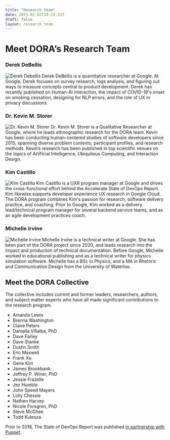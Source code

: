 ```yaml
---
title: "Research Team"
date: 2023-02-02T18:23:33Z
draft: false
layout: research_team
---
```


# Meet DORA’s Research Team

### Derek DeBellis
![Derek Debellis](/img/headshots/derek-debellis.jpeg)
Derek DeBellis is a quantitative researcher at Google. At Google, Derek focuses on survey research, logs analysis, and figuring out ways to measure concepts central to product development. Derek has recently published on Human-AI interaction, the impact of COVID-19's onset on smoking cessation, designing for NLP errors, and the role of UX in privacy discussions.

### Dr. Kevin M. Storer
![Dr. Kevin M. Storer](/img/headshots/kevin-storer.jpeg)
Dr. Kevin M. Storer is a Qualitative Researcher at Google, where he leads ethnographic research for the DORA team. Kevin has been conducting human-centered studies of software developers since 2015, spanning diverse problem contexts, participant profiles, and research methods. Kevin’s research has been published in top scientific venues on the topics of Artificial Intelligence, Ubiquitous Computing, and Interaction Design.

### Kim Castillo
![Kim Castillo](/img/headshots/kim-castillo.jpeg)
Kim Castillo is a UXR program manager at Google and drives the cross-functional effort behind the Accelerate State of DevOps Report. Kim likewise supports developer experience UX research in Google Cloud. The DORA program combines Kim's passion for research, software delivery practice, and coaching. Prior to Google, Kim worked as a delivery lead/technical program manager for several backend service teams, and as an agile development practices coach.

### Michelle Irvine
![Michelle Irvine](/img/headshots/michelle-irvine.jpeg)
Michelle Irvine is a technical writer at Google. She has been part of the DORA project since 2020, and leads research into the impact and production of technical documentation. Before Google, Michelle worked in educational publishing and as a technical writer for physics simulation software. Michelle has a BSc in Physics, and a MA in Rhetoric and Communication Design from the University of Waterloo.

## Meet the DORA Collective
The collective includes current and former leaders, researchers, authors, and subject matter experts who have all made significant contributions to the research program.

  - Amanda Lewis
  - Brenna Washington
  - Claire Peters
  - Daniella Villalba, PhD
  - Dave Farley
  - Dave Stanke
  - Dustin Smith
  - Eric Maxwell
  - Frank Xu
  - Gene Kim
  - James Brookbank
  - Jeffrey P. Winer, PhD
  - Jessie Frazelle
  - Jez Humble
  - John Speed Mayers
  - Lolly Chessie
  - Nathen Harvey
  - Nicole Forsgren, PhD
  - Steve McGhee
  - Todd Kulesza

Prior to 2018, The State of DevOps Report was published [in partnership with Puppet](https://www.puppet.com/resources/history-of-devops-reports).
